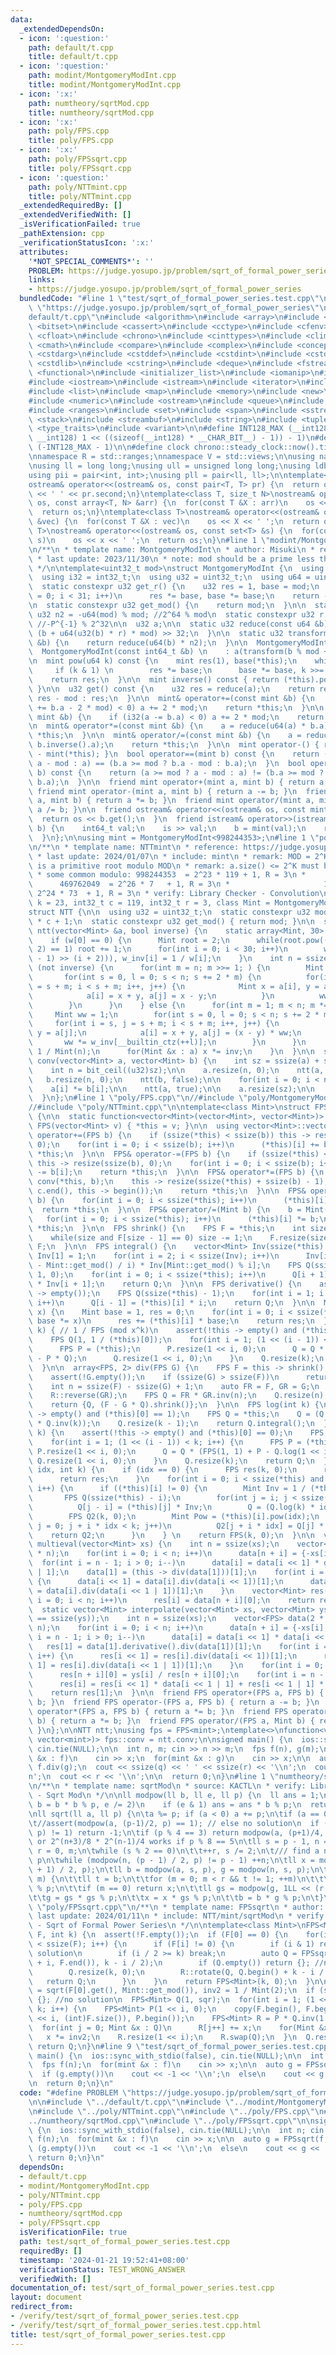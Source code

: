 ```yaml
---
data:
  _extendedDependsOn:
  - icon: ':question:'
    path: default/t.cpp
    title: default/t.cpp
  - icon: ':question:'
    path: modint/MontgomeryModInt.cpp
    title: modint/MontgomeryModInt.cpp
  - icon: ':x:'
    path: numtheory/sqrtMod.cpp
    title: numtheory/sqrtMod.cpp
  - icon: ':x:'
    path: poly/FPS.cpp
    title: poly/FPS.cpp
  - icon: ':x:'
    path: poly/FPSsqrt.cpp
    title: poly/FPSsqrt.cpp
  - icon: ':question:'
    path: poly/NTTmint.cpp
    title: poly/NTTmint.cpp
  _extendedRequiredBy: []
  _extendedVerifiedWith: []
  _isVerificationFailed: true
  _pathExtension: cpp
  _verificationStatusIcon: ':x:'
  attributes:
    '*NOT_SPECIAL_COMMENTS*': ''
    PROBLEM: https://judge.yosupo.jp/problem/sqrt_of_formal_power_series
    links:
    - https://judge.yosupo.jp/problem/sqrt_of_formal_power_series
  bundledCode: "#line 1 \"test/sqrt_of_formal_power_series.test.cpp\"\n#define PROBLEM\
    \ \"https://judge.yosupo.jp/problem/sqrt_of_formal_power_series\"\n\n#line 1 \"\
    default/t.cpp\"\n#include <algorithm>\n#include <array>\n#include <bit>\n#include\
    \ <bitset>\n#include <cassert>\n#include <cctype>\n#include <cfenv>\n#include\
    \ <cfloat>\n#include <chrono>\n#include <cinttypes>\n#include <climits>\n#include\
    \ <cmath>\n#include <compare>\n#include <complex>\n#include <concepts>\n#include\
    \ <cstdarg>\n#include <cstddef>\n#include <cstdint>\n#include <cstdio>\n#include\
    \ <cstdlib>\n#include <cstring>\n#include <deque>\n#include <fstream>\n#include\
    \ <functional>\n#include <initializer_list>\n#include <iomanip>\n#include <ios>\n\
    #include <iostream>\n#include <istream>\n#include <iterator>\n#include <limits>\n\
    #include <list>\n#include <map>\n#include <memory>\n#include <new>\n#include <numbers>\n\
    #include <numeric>\n#include <ostream>\n#include <queue>\n#include <random>\n\
    #include <ranges>\n#include <set>\n#include <span>\n#include <sstream>\n#include\
    \ <stack>\n#include <streambuf>\n#include <string>\n#include <tuple>\n#include\
    \ <type_traits>\n#include <variant>\n\n#define INT128_MAX (__int128)(((unsigned\
    \ __int128) 1 << ((sizeof(__int128) * __CHAR_BIT__) - 1)) - 1)\n#define INT128_MIN\
    \ (-INT128_MAX - 1)\n\n#define clock chrono::steady_clock::now().time_since_epoch().count()\n\
    \nnamespace R = std::ranges;\nnamespace V = std::views;\n\nusing namespace std;\n\
    \nusing ll = long long;\nusing ull = unsigned long long;\nusing ldb = long double;\n\
    using pii = pair<int, int>;\nusing pll = pair<ll, ll>;\n\ntemplate<class T>\n\
    ostream& operator<<(ostream& os, const pair<T, T> pr) {\n  return os << pr.first\
    \ << ' ' << pr.second;\n}\ntemplate<class T, size_t N>\nostream& operator<<(ostream&\
    \ os, const array<T, N> &arr) {\n  for(const T &X : arr)\n    os << X << ' ';\n\
    \  return os;\n}\ntemplate<class T>\nostream& operator<<(ostream& os, const vector<T>\
    \ &vec) {\n  for(const T &X : vec)\n    os << X << ' ';\n  return os;\n}\ntemplate<class\
    \ T>\nostream& operator<<(ostream& os, const set<T> &s) {\n  for(const T &x :\
    \ s)\n    os << x << ' ';\n  return os;\n}\n#line 1 \"modint/MontgomeryModInt.cpp\"\
    \n/**\n * template name: MontgomeryModInt\n * author: Misuki\n * reference: https://github.com/NyaanNyaan/library/blob/master/modint/montgomery-modint.hpp#L10\n\
    \ * last update: 2023/11/30\n * note: mod should be a prime less than 2^30.\n\
    \ */\n\ntemplate<uint32_t mod>\nstruct MontgomeryModInt {\n  using mint = MontgomeryModInt;\n\
    \  using i32 = int32_t;\n  using u32 = uint32_t;\n  using u64 = uint64_t;\n\n\
    \  static constexpr u32 get_r() {\n    u32 res = 1, base = mod;\n    for(i32 i\
    \ = 0; i < 31; i++)\n      res *= base, base *= base;\n    return -res;\n  }\n\
    \n  static constexpr u32 get_mod() {\n    return mod;\n  }\n\n  static constexpr\
    \ u32 n2 = -u64(mod) % mod; //2^64 % mod\n  static constexpr u32 r = get_r();\
    \ //-P^{-1} % 2^32\n\n  u32 a;\n\n  static u32 reduce(const u64 &b) {\n    return\
    \ (b + u64(u32(b) * r) * mod) >> 32;\n  }\n\n  static u32 transform(const u64\
    \ &b) {\n    return reduce(u64(b) * n2);\n  }\n\n  MontgomeryModInt() : a(0) {}\n\
    \  MontgomeryModInt(const int64_t &b) \n    : a(transform(b % mod + mod)) {}\n\
    \n  mint pow(u64 k) const {\n    mint res(1), base(*this);\n    while(k) {\n \
    \     if (k & 1) \n        res *= base;\n      base *= base, k >>= 1;\n    }\n\
    \    return res;\n  }\n\n  mint inverse() const { return (*this).pow(mod - 2);\
    \ }\n\n  u32 get() const {\n    u32 res = reduce(a);\n    return res >= mod ?\
    \ res - mod : res;\n  }\n\n  mint& operator+=(const mint &b) {\n    if (i32(a\
    \ += b.a - 2 * mod) < 0) a += 2 * mod;\n    return *this;\n  }\n\n  mint& operator-=(const\
    \ mint &b) {\n    if (i32(a -= b.a) < 0) a += 2 * mod;\n    return *this;\n  }\n\
    \n  mint& operator*=(const mint &b) {\n    a = reduce(u64(a) * b.a);\n    return\
    \ *this;\n  }\n\n  mint& operator/=(const mint &b) {\n    a = reduce(u64(a) *\
    \ b.inverse().a);\n    return *this;\n  }\n\n  mint operator-() { return mint()\
    \ - mint(*this); }\n  bool operator==(mint b) const {\n    return (a >= mod ?\
    \ a - mod : a) == (b.a >= mod ? b.a - mod : b.a);\n  }\n  bool operator!=(mint\
    \ b) const {\n    return (a >= mod ? a - mod : a) != (b.a >= mod ? b.a - mod :\
    \ b.a);\n  }\n\n  friend mint operator+(mint a, mint b) { return a += b; }\n \
    \ friend mint operator-(mint a, mint b) { return a -= b; }\n  friend mint operator*(mint\
    \ a, mint b) { return a *= b; }\n  friend mint operator/(mint a, mint b) { return\
    \ a /= b; }\n\n  friend ostream& operator<<(ostream& os, const mint& b) {\n  \
    \  return os << b.get();\n  }\n  friend istream& operator>>(istream& is, mint&\
    \ b) {\n    int64_t val;\n    is >> val;\n    b = mint(val);\n    return is;\n\
    \  }\n};\n\nusing mint = MontgomeryModInt<998244353>;\n#line 1 \"poly/NTTmint.cpp\"\
    \n/**\n * template name: NTTmint\n * reference: https://judge.yosupo.jp/submission/69896\n\
    \ * last update: 2024/01/07\n * include: mint\n * remark: MOD = 2^K * C + 1, R\
    \ is a primitive root modulo MOD\n * remark: a.size() <= 2^K must be satisfied\n\
    \ * some common modulo: 998244353  = 2^23 * 119 + 1, R = 3\n *               \
    \      469762049  = 2^26 * 7   + 1, R = 3\n *                     1224736769 =\
    \ 2^24 * 73  + 1, R = 3\n * verify: Library Checker - Convolution\n */\n\ntemplate<int32_t\
    \ k = 23, int32_t c = 119, int32_t r = 3, class Mint = MontgomeryModInt<998244353>>\n\
    struct NTT {\n\n  using u32 = uint32_t;\n  static constexpr u32 mod = (1 << k)\
    \ * c + 1;\n  static constexpr u32 get_mod() { return mod; }\n\n  static void\
    \ ntt(vector<Mint> &a, bool inverse) {\n    static array<Mint, 30> w, w_inv;\n\
    \    if (w[0] == 0) {\n      Mint root = 2;\n      while(root.pow((mod - 1) /\
    \ 2) == 1) root += 1;\n      for(int i = 0; i < 30; i++)\n        w[i] = -(root.pow((mod\
    \ - 1) >> (i + 2))), w_inv[i] = 1 / w[i];\n    }\n    int n = ssize(a);\n    if\
    \ (not inverse) {\n      for(int m = n; m >>= 1; ) {\n        Mint ww = 1;\n \
    \       for(int s = 0, l = 0; s < n; s += 2 * m) {\n          for(int i = s, j\
    \ = s + m; i < s + m; i++, j++) {\n            Mint x = a[i], y = a[j] * ww;\n\
    \            a[i] = x + y, a[j] = x - y;\n          }\n          ww *= w[__builtin_ctz(++l)];\n\
    \        }\n      }\n    } else {\n      for(int m = 1; m < n; m *= 2) {\n   \
    \     Mint ww = 1;\n        for(int s = 0, l = 0; s < n; s += 2 * m) {\n     \
    \     for(int i = s, j = s + m; i < s + m; i++, j++) {\n            Mint x = a[i],\
    \ y = a[j];\n            a[i] = x + y, a[j] = (x - y) * ww;\n          }\n   \
    \       ww *= w_inv[__builtin_ctz(++l)];\n        }\n      }\n      Mint inv =\
    \ 1 / Mint(n);\n      for(Mint &x : a) x *= inv;\n    }\n  }\n\n  static vector<Mint>\
    \ conv(vector<Mint> a, vector<Mint> b) {\n    int sz = ssize(a) + ssize(b) - 1;\n\
    \    int n = bit_ceil((u32)sz);\n\n    a.resize(n, 0);\n    ntt(a, false);\n \
    \   b.resize(n, 0);\n    ntt(b, false);\n\n    for(int i = 0; i < n; i++)\n  \
    \    a[i] *= b[i];\n\n    ntt(a, true);\n\n    a.resize(sz);\n\n    return a;\n\
    \  }\n};\n#line 1 \"poly/FPS.cpp\"\n//#include \"poly/MontgomeryModInt.cpp\"\n\
    //#include \"poly/NTTmint.cpp\"\n\ntemplate<class Mint>\nstruct FPS : vector<Mint>\
    \ {\n\n  static function<vector<Mint>(vector<Mint>, vector<Mint>)> conv;\n\n \
    \ FPS(vector<Mint> v) { *this = v; }\n\n  using vector<Mint>::vector;\n  FPS&\
    \ operator+=(FPS b) {\n    if (ssize(*this) < ssize(b)) this -> resize(ssize(b),\
    \ 0);\n    for(int i = 0; i < ssize(b); i++)\n      (*this)[i] += b[i];\n    return\
    \ *this;\n  }\n\n  FPS& operator-=(FPS b) {\n    if (ssize(*this) < ssize(b))\
    \ this -> resize(ssize(b), 0);\n    for(int i = 0; i < ssize(b); i++)\n      (*this)[i]\
    \ -= b[i];\n    return *this;\n  }\n\n  FPS& operator*=(FPS b) {\n    auto c =\
    \ conv(*this, b);\n    this -> resize(ssize(*this) + ssize(b) - 1);\n    copy(c.begin(),\
    \ c.end(), this -> begin());\n    return *this;\n  }\n\n  FPS& operator*=(Mint\
    \ b) {\n    for(int i = 0; i < ssize(*this); i++)\n      (*this)[i] *= b;\n  \
    \  return *this;\n  }\n\n  FPS& operator/=(Mint b) {\n    b = Mint(1) / b;\n \
    \   for(int i = 0; i < ssize(*this); i++)\n      (*this)[i] *= b;\n    return\
    \ *this;\n  }\n\n  FPS shrink() {\n    FPS F = *this;\n    int size = ssize(F);\n\
    \    while(size and F[size - 1] == 0) size -= 1;\n    F.resize(size);\n    return\
    \ F;\n  }\n\n  FPS integral() {\n    vector<Mint> Inv(ssize(*this) + 1);\n   \
    \ Inv[1] = 1;\n    for(int i = 2; i < ssize(Inv); i++)\n      Inv[i] = (Mint::get_mod()\
    \ - Mint::get_mod() / i) * Inv[Mint::get_mod() % i];\n    FPS Q(ssize(*this) +\
    \ 1, 0);\n    for(int i = 0; i < ssize(*this); i++)\n      Q[i + 1] = (*this)[i]\
    \ * Inv[i + 1];\n    return Q;\n  }\n\n  FPS derivative() {\n    assert(!this\
    \ -> empty());\n    FPS Q(ssize(*this) - 1);\n    for(int i = 1; i < ssize(*this);\
    \ i++)\n      Q[i - 1] = (*this)[i] * i;\n    return Q;\n  }\n\n  Mint eval(Mint\
    \ x) {\n    Mint base = 1, res = 0;\n    for(int i = 0; i < ssize(*this); i++,\
    \ base *= x)\n      res += (*this)[i] * base;\n    return res;\n  }\n\n  FPS inv(int\
    \ k) { // 1 / FPS (mod x^k)\n    assert(!this -> empty() and (*this)[0] != 0);\n\
    \    FPS Q(1, 1 / (*this)[0]);\n    for(int i = 1; (1 << (i - 1)) < k; i++) {\n\
    \      FPS P = (*this);\n      P.resize(1 << i, 0);\n      Q = Q * (FPS(1, 2)\
    \ - P * Q);\n      Q.resize(1 << i, 0);\n    }\n    Q.resize(k);\n    return Q;\n\
    \  }\n\n  array<FPS, 2> div(FPS G) {\n    FPS F = this -> shrink();\n    G = G.shrink();\n\
    \    assert(!G.empty());\n    if (ssize(G) > ssize(F))\n      return {{{}, F}};\n\
    \    int n = ssize(F) - ssize(G) + 1;\n    auto FR = F, GR = G;\n    R::reverse(FR);\n\
    \    R::reverse(GR);\n    FPS Q = FR * GR.inv(n);\n    Q.resize(n);\n    R::reverse(Q);\n\
    \    return {Q, (F - G * Q).shrink()};\n  }\n\n  FPS log(int k) {\n    assert(!this\
    \ -> empty() and (*this)[0] == 1);\n    FPS Q = *this;\n    Q = (Q.derivative()\
    \ * Q.inv(k));\n    Q.resize(k - 1);\n    return Q.integral();\n  }\n\n  FPS exp(int\
    \ k) {\n    assert(!this -> empty() and (*this)[0] == 0);\n    FPS Q(1, 1);\n\
    \    for(int i = 1; (1 << (i - 1)) < k; i++) {\n      FPS P = (*this);\n     \
    \ P.resize(1 << i, 0);\n      Q = Q * (FPS(1, 1) + P - Q.log(1 << i));\n     \
    \ Q.resize(1 << i, 0);\n    }\n    Q.resize(k);\n    return Q;\n  }\n\n  FPS pow(ll\
    \ idx, int k) {\n    if (idx == 0) {\n      FPS res(k, 0);\n      res[0] = 1;\n\
    \      return res;\n    }\n    for(int i = 0; i < ssize(*this) and i * idx < k;\
    \ i++) {\n      if ((*this)[i] != 0) {\n        Mint Inv = 1 / (*this)[i];\n \
    \       FPS Q(ssize(*this) - i);\n        for(int j = i; j < ssize(*this); j++)\n\
    \          Q[j - i] = (*this)[j] * Inv;\n        Q = (Q.log(k) * idx).exp(k);\n\
    \        FPS Q2(k, 0);\n        Mint Pow = (*this)[i].pow(idx);\n        for(int\
    \ j = 0; j + i * idx < k; j++)\n          Q2[j + i * idx] = Q[j] * Pow;\n    \
    \    return Q2;\n      }\n    } \n    return FPS(k, 0);\n  }\n\n  vector<Mint>\
    \ multieval(vector<Mint> xs) {\n    int n = ssize(xs);\n    vector<FPS> data(2\
    \ * n);\n    for(int i = 0; i < n; i++)\n      data[n + i] = {-xs[i], 1};\n  \
    \  for(int i = n - 1; i > 0; i--)\n      data[i] = data[i << 1] * data[i << 1\
    \ | 1];\n    data[1] = (this -> div(data[1]))[1];\n    for(int i = 1; i < n; i++)\
    \ {\n      data[i << 1] = data[i].div(data[i << 1])[1];\n      data[i << 1 | 1]\
    \ = data[i].div(data[i << 1 | 1])[1];\n    }\n    vector<Mint> res(n);\n    for(int\
    \ i = 0; i < n; i++)\n      res[i] = data[n + i][0];\n    return res;\n  }\n\n\
    \  static vector<Mint> interpolate(vector<Mint> xs, vector<Mint> ys) {\n    assert(ssize(xs)\
    \ == ssize(ys));\n    int n = ssize(xs);\n    vector<FPS> data(2 * n), res(2 *\
    \ n);\n    for(int i = 0; i < n; i++)\n      data[n + i] = {-xs[i], 1};\n    for(int\
    \ i = n - 1; i > 0; i--)\n      data[i] = data[i << 1] * data[i << 1 | 1];\n \
    \   res[1] = data[1].derivative().div(data[1])[1];\n    for(int i = 1; i < n;\
    \ i++) {\n      res[i << 1] = res[i].div(data[i << 1])[1];\n      res[i << 1 |\
    \ 1] = res[i].div(data[i << 1 | 1])[1];\n    }\n    for(int i = 0; i < n; i++)\n\
    \      res[n + i][0] = ys[i] / res[n + i][0];\n    for(int i = n - 1; i > 0; i--)\n\
    \      res[i] = res[i << 1] * data[i << 1 | 1] + res[i << 1 | 1] * data[i << 1];\n\
    \    return res[1];\n  }\n\n  friend FPS operator+(FPS a, FPS b) { return a +=\
    \ b; }\n  friend FPS operator-(FPS a, FPS b) { return a -= b; }\n  friend FPS\
    \ operator*(FPS a, FPS b) { return a *= b; }\n  friend FPS operator*(FPS a, Mint\
    \ b) { return a *= b; }\n  friend FPS operator/(FPS a, Mint b) { return a /= b;\
    \ }\n};\n\nNTT ntt;\nusing fps = FPS<mint>;\ntemplate<>\nfunction<vector<mint>(vector<mint>,\
    \ vector<mint>)> fps::conv = ntt.conv;\n\nsigned main() {\n  ios::sync_with_stdio(false),\
    \ cin.tie(NULL);\n\n  int n, m; cin >> n >> m;\n  fps f(n), g(m);\n  for(mint\
    \ &x : f)\n    cin >> x;\n  for(mint &x : g)\n    cin >> x;\n\n  auto [q, r] =\
    \ f.div(g);\n  cout << ssize(q) << ' ' << ssize(r) << '\\n';\n  cout << q << '\\\
    n';\n  cout << r << '\\n';\n\n  return 0;\n}\n#line 1 \"numtheory/sqrtMod.cpp\"\
    \n/**\n * template name: sqrtMod\n * source: KACTL\n * verify: Library Checker\
    \ - Sqrt Mod\n */\n\nll modpow(ll b, ll e, ll p) {\n  ll ans = 1;\n  for(; e;\
    \ b = b * b % p, e /= 2)\n    if (e & 1) ans = ans * b % p;\n  return ans;\n}\n\
    \nll sqrt(ll a, ll p) {\n\ta %= p; if (a < 0) a += p;\n\tif (a == 0) return 0;\n\
    \t//assert(modpow(a, (p-1)/2, p) == 1); // else no solution\n  if (modpow(a, (p-1)/2,\
    \ p) != 1) return -1;\n\tif (p % 4 == 3) return modpow(a, (p+1)/4, p);\n\t// a^(n+3)/8\
    \ or 2^(n+3)/8 * 2^(n-1)/4 works if p % 8 == 5\n\tll s = p - 1, n = 2;\n\tint\
    \ r = 0, m;\n\twhile (s % 2 == 0)\n\t\t++r, s /= 2;\n\t/// find a non-square mod\
    \ p\n\twhile (modpow(n, (p - 1) / 2, p) != p - 1) ++n;\n\tll x = modpow(a, (s\
    \ + 1) / 2, p);\n\tll b = modpow(a, s, p), g = modpow(n, s, p);\n\tfor (;; r =\
    \ m) {\n\t\tll t = b;\n\t\tfor (m = 0; m < r && t != 1; ++m)\n\t\t\tt = t * t\
    \ % p;\n\t\tif (m == 0) return x;\n\t\tll gs = modpow(g, 1LL << (r - m - 1), p);\n\
    \t\tg = gs * gs % p;\n\t\tx = x * gs % p;\n\t\tb = b * g % p;\n\t}\n}\n#line 1\
    \ \"poly/FPSsqrt.cpp\"\n/**\n * template name: FPSsqrt\n * author: Misuki\n *\
    \ last update: 2024/01/11\n * include: NTT/mint/sqrtMod\n * verify: Library Checker\
    \ - Sqrt of Formal Power Series\n */\n\ntemplate<class Mint>\nFPS<Mint> FPSsqrt(FPS<Mint>\
    \ F, int k) {\n  assert(!F.empty());\n  if (F[0] == 0) {\n    for(int i = 1; i\
    \ < ssize(F); i++) {\n      if (F[i] != 0) {\n        if (i & 1) return {}; //no\
    \ solution\n        if (i / 2 >= k) break;\n        auto Q = FPSsqrt(FPS<Mint>(F.begin()\
    \ + i, F.end()), k - i / 2);\n        if (Q.empty()) return {}; //no solution\n\
    \        Q.resize(k, 0);\n        R::rotate(Q, Q.begin() + k - i / 2);\n     \
    \   return Q;\n      }\n    }\n    return FPS<Mint>(k, 0);\n  }\n\n  Mint sqr\
    \ = sqrt(F[0].get(), Mint::get_mod()), inv2 = 1 / Mint(2);\n  if (sqr == -1) return\
    \ {}; //no solution\n  FPS<Mint> Q(1, sqr);\n  for(int i = 1; (1 << (i - 1)) <\
    \ k; i++) {\n    FPS<Mint> P(1 << i, 0);\n    copy(F.begin(), F.begin() + min(1\
    \ << i, (int)F.size()), P.begin());\n    FPS<Mint> R = P * Q.inv(1 << i);\n  \
    \  for(int j = 0; Mint &x : Q)\n      R[j++] += x;\n    for(Mint &x : R)\n   \
    \   x *= inv2;\n    R.resize(1 << i);\n    R.swap(Q);\n  }\n  Q.resize(k);\n \
    \ return Q;\n}\n#line 9 \"test/sqrt_of_formal_power_series.test.cpp\"\n\nsigned\
    \ main() {\n  ios::sync_with_stdio(false), cin.tie(NULL);\n\n  int n; cin >> n;\n\
    \  fps f(n);\n  for(mint &x : f)\n    cin >> x;\n\n  auto g = FPSsqrt(f, n);\n\
    \  if (g.empty())\n    cout << -1 << '\\n';\n  else\n    cout << g << '\\n';\n\
    \n  return 0;\n}\n"
  code: "#define PROBLEM \"https://judge.yosupo.jp/problem/sqrt_of_formal_power_series\"\
    \n\n#include \"../default/t.cpp\"\n#include \"../modint/MontgomeryModInt.cpp\"\
    \n#include \"../poly/NTTmint.cpp\"\n#include \"../poly/FPS.cpp\"\n#include \"\
    ../numtheory/sqrtMod.cpp\"\n#include \"../poly/FPSsqrt.cpp\"\n\nsigned main()\
    \ {\n  ios::sync_with_stdio(false), cin.tie(NULL);\n\n  int n; cin >> n;\n  fps\
    \ f(n);\n  for(mint &x : f)\n    cin >> x;\n\n  auto g = FPSsqrt(f, n);\n  if\
    \ (g.empty())\n    cout << -1 << '\\n';\n  else\n    cout << g << '\\n';\n\n \
    \ return 0;\n}\n"
  dependsOn:
  - default/t.cpp
  - modint/MontgomeryModInt.cpp
  - poly/NTTmint.cpp
  - poly/FPS.cpp
  - numtheory/sqrtMod.cpp
  - poly/FPSsqrt.cpp
  isVerificationFile: true
  path: test/sqrt_of_formal_power_series.test.cpp
  requiredBy: []
  timestamp: '2024-01-21 19:52:41+08:00'
  verificationStatus: TEST_WRONG_ANSWER
  verifiedWith: []
documentation_of: test/sqrt_of_formal_power_series.test.cpp
layout: document
redirect_from:
- /verify/test/sqrt_of_formal_power_series.test.cpp
- /verify/test/sqrt_of_formal_power_series.test.cpp.html
title: test/sqrt_of_formal_power_series.test.cpp
---
```

